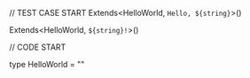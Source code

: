 // TEST CASE START 
Extends<HelloWorld, `Hello, ${string}`>()

Extends<HelloWorld, `${string}!`>()

// CODE START

type HelloWorld = ""
